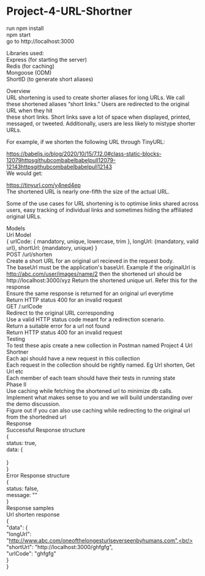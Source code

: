 # Project-4-URL-Shortner

run npm install<br/>
npm start<br/>
go to http://localhost:3000<br/>

Libraries used:<br/>
Express (for starting the server)<br/>
Redis (for caching)<br/>
Mongoose (ODM)<br/>
ShortID (to generate short aliases)<br/>

Overview<br/>
URL shortening is used to create shorter aliases for long URLs. We call these shortened aliases “short links.” Users are redirected to the original URL when they hit<br/>
these short links. Short links save a lot of space when displayed, printed, messaged, or tweeted. Additionally, users are less likely to mistype shorter URLs.<br/>

For example, if we shorten the following URL through TinyURL:<br/>

https://babeljs.io/blog/2020/10/15/7.12.0#class-static-blocks-12079httpsgithubcombabelbabelpull12079-12143httpsgithubcombabelbabelpull12143<br/>
We would get:<br/>

https://tinyurl.com/y4ned4ep<br/>
The shortened URL is nearly one-fifth the size of the actual URL.<br/>

Some of the use cases for URL shortening is to optimise links shared across users, easy tracking of individual links and sometimes hiding the affiliated original URLs.<br/>

Models<br/>
Url Model<br/>
{ urlCode: { mandatory, unique, lowercase, trim }, longUrl: {mandatory, valid url}, shortUrl: {mandatory, unique} }<br/>
POST /url/shorten<br/>
Create a short URL for an original url recieved in the request body.<br/>
The baseUrl must be the application's baseUrl. Example if the originalUrl is http://abc.com/user/images/name/2 then the shortened url should be <br/>http://localhost:3000/xyz
Return the shortened unique url. Refer this for the response<br/>
Ensure the same response is returned for an original url everytime<br/>
Return HTTP status 400 for an invalid request<br/>
GET /:urlCode<br/>
Redirect to the original URL corresponding<br/>
Use a valid HTTP status code meant for a redirection scenario.<br/>
Return a suitable error for a url not found<br/>
Return HTTP status 400 for an invalid request<br/>
Testing<br/>
To test these apis create a new collection in Postman named Project 4 Url Shortner<br/>
Each api should have a new request in this collection<br/>
Each request in the collection should be rightly named. Eg Url shorten, Get Url etc<br/>
Each member of each team should have their tests in running state<br/>
Phase II<br/>
Use caching while fetching the shortened url to minimize db calls.<br/>
Implement what makes sense to you and we will build understanding over the demo discussion.<br/>
Figure out if you can also use caching while redirecting to the original url from the shortedned url<br/>
Response<br/>
Successful Response structure<br/>
{<br/>
status: true,<br/>
data: {<br/>
<br/>
}<br/>
}<br/>
Error Response structure<br/>
{<br/>
status: false,<br/>
message: ""<br/>
}<br/>
Response samples<br/>
Url shorten response<br/>
{<br/>
"data": {<br/>
"longUrl": "http://www.abc.com/oneofthelongesturlseverseenbyhumans.com",<br/>
"shortUrl": "http://localhost:3000/ghfgfg",<br/>
"urlCode": "ghfgfg"<br/>
}<br/>
}
